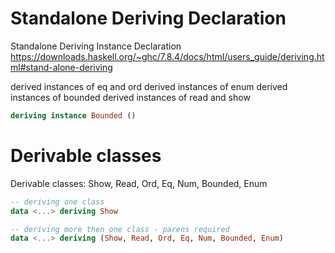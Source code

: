 # Standalone Deriving Declaration

Standalone Deriving Instance Declaration
https://downloads.haskell.org/~ghc/7.8.4/docs/html/users_guide/deriving.html#stand-alone-deriving

derived instances of eq and ord
derived instances of enum
derived instances of bounded
derived instances of read and show

```hs
deriving instance Bounded ()
```


# Derivable classes

Derivable classes: Show, Read, Ord, Eq, Num, Bounded, Enum

```hs
-- deriving one class
data <...> deriving Show

-- deriving more then one class - parens required
data <...> deriving (Show, Read, Ord, Eq, Num, Bounded, Enum)
```
